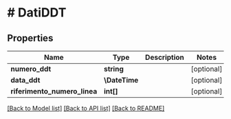 # # DatiDDT

## Properties

Name | Type | Description | Notes
------------ | ------------- | ------------- | -------------
**numero_ddt** | **string** |  | [optional]
**data_ddt** | **\DateTime** |  | [optional]
**riferimento_numero_linea** | **int[]** |  | [optional]

[[Back to Model list]](../../README.md#models) [[Back to API list]](../../README.md#endpoints) [[Back to README]](../../README.md)
